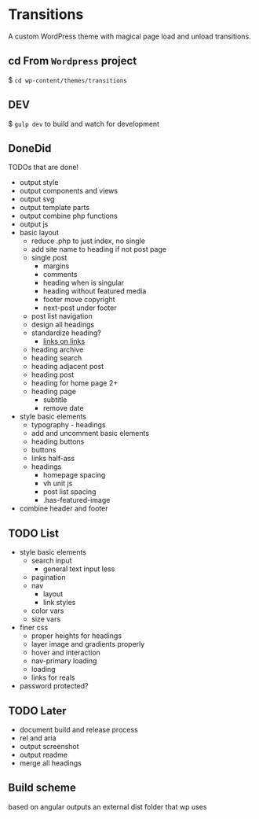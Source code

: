 # Transitions
A custom WordPress theme with magical page load and unload transitions.

## cd From `Wordpress` project
$ `cd wp-content/themes/transitions`

## DEV
$ `gulp dev` to build and watch for development


## DoneDid 
TODOs that are done!
- output style
- output components and views
- output svg
- output template parts
- output combine php functions
- output js
- basic layout
	- reduce .php to just index, no single
	- add site name to heading if not post page
	- single post
		- margins 
		- comments
		- heading when is singular
		- heading without featured media
		- footer move copyright
		- next-post under footer
	- post list navigation
	- design all headings
	- standardize heading?
		- [links on links](https://www.sarasoueidan.com/blog/nested-links/)
	- heading archive
	- heading search
	- heading adjacent post
	- heading post
	- heading for home page 2+
	- heading page
		- subtitle
		- remove date
- style basic elements
	- typography - headings
	- add and uncomment basic elements
	- heading buttons
	- buttons
	- links half-ass
	- headings
		- homepage spacing
		- vh unit js
		- post list spacing
		- .has-featured-image
- combine header and footer


## TODO List
- style basic elements
	- search input
		- general text input less
	- pagination
	- nav 
		- layout
		- link styles
	- color vars
	- size vars
- finer css
	- proper heights for headings
	- layer image and gradients properly
	- hover and interaction
	- nav-primary loading
	- loading
	- links for reals
- password protected? 


## TODO Later
- document build and release process
- rel and aria
- output screenshot
- output readme
- merge all headings

## Build scheme
based on angular
outputs an external dist folder that wp uses